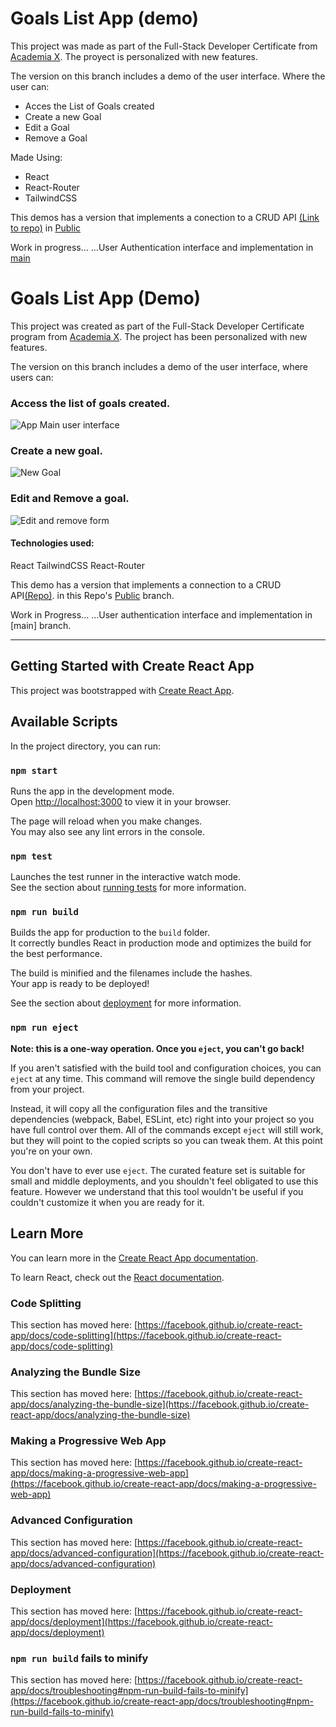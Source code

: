 # Goals List App (demo)

This project was made as part of the Full-Stack Developer Certificate from [Academia X](https://www.academia-x.com/). The proyect is personalized with new features.

The version on this branch includes a demo of the user interface. 
Where the user can:
- Acces the List of Goals created
- Create a new Goal
- Edit a Goal
- Remove a Goal


Made Using:
- React
- React-Router
- TailwindCSS


This demos has a version that implements a conection to a CRUD API [(Link to repo)](https://github.com/cs-mmeza/api_goals_app) in [Public](https://github.com/cs-mmeza/goals_app/tree/public)

Work in progress...
 ...User Authentication interface and implementation in [main](https://github.com/cs-mmeza/goals_app)

# Goals List App (Demo)
This project was created as part of the Full-Stack Developer Certificate program from [Academia X](https://www.academia-x.com/). The project has been personalized with new features.

The version on this branch includes a demo of the user interface, where users can:

### Access the list of goals created.
![App Main user interface](./public/App_interface.png)

### Create a new goal.
![New Goal](./public/App_view_list.png)

### Edit and Remove a goal.
![Edit and remove form](./public/App_view_form.png)


#### Technologies used:
React
TailwindCSS
React-Router

This demo has a version that implements a connection to a CRUD API[(Repo)](https://github.com/cs-mmeza/api_goals_app). in this Repo's [Public](https://github.com/cs-mmeza/goals_app/tree/public) branch.

Work in Progress...
...User authentication interface and implementation in [main] branch.

---
## Getting Started with Create React App

This project was bootstrapped with [Create React App](https://github.com/facebook/create-react-app).

## Available Scripts

In the project directory, you can run:

### `npm start`

Runs the app in the development mode.\
Open [http://localhost:3000](http://localhost:3000) to view it in your browser.

The page will reload when you make changes.\
You may also see any lint errors in the console.

### `npm test`

Launches the test runner in the interactive watch mode.\
See the section about [running tests](https://facebook.github.io/create-react-app/docs/running-tests) for more information.

### `npm run build`

Builds the app for production to the `build` folder.\
It correctly bundles React in production mode and optimizes the build for the best performance.

The build is minified and the filenames include the hashes.\
Your app is ready to be deployed!

See the section about [deployment](https://facebook.github.io/create-react-app/docs/deployment) for more information.

### `npm run eject`

**Note: this is a one-way operation. Once you `eject`, you can't go back!**

If you aren't satisfied with the build tool and configuration choices, you can `eject` at any time. This command will remove the single build dependency from your project.

Instead, it will copy all the configuration files and the transitive dependencies (webpack, Babel, ESLint, etc) right into your project so you have full control over them. All of the commands except `eject` will still work, but they will point to the copied scripts so you can tweak them. At this point you're on your own.

You don't have to ever use `eject`. The curated feature set is suitable for small and middle deployments, and you shouldn't feel obligated to use this feature. However we understand that this tool wouldn't be useful if you couldn't customize it when you are ready for it.

## Learn More

You can learn more in the [Create React App documentation](https://facebook.github.io/create-react-app/docs/getting-started).

To learn React, check out the [React documentation](https://reactjs.org/).

### Code Splitting

This section has moved here: [https://facebook.github.io/create-react-app/docs/code-splitting](https://facebook.github.io/create-react-app/docs/code-splitting)

### Analyzing the Bundle Size

This section has moved here: [https://facebook.github.io/create-react-app/docs/analyzing-the-bundle-size](https://facebook.github.io/create-react-app/docs/analyzing-the-bundle-size)

### Making a Progressive Web App

This section has moved here: [https://facebook.github.io/create-react-app/docs/making-a-progressive-web-app](https://facebook.github.io/create-react-app/docs/making-a-progressive-web-app)

### Advanced Configuration

This section has moved here: [https://facebook.github.io/create-react-app/docs/advanced-configuration](https://facebook.github.io/create-react-app/docs/advanced-configuration)

### Deployment

This section has moved here: [https://facebook.github.io/create-react-app/docs/deployment](https://facebook.github.io/create-react-app/docs/deployment)

### `npm run build` fails to minify

This section has moved here: [https://facebook.github.io/create-react-app/docs/troubleshooting#npm-run-build-fails-to-minify](https://facebook.github.io/create-react-app/docs/troubleshooting#npm-run-build-fails-to-minify)
